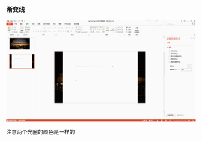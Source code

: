 ### 渐变线

![渐变线](https://raw.githubusercontent.com/huxiaoning/img/master/20201222234353.gif)

注意两个光圈的颜色是一样的